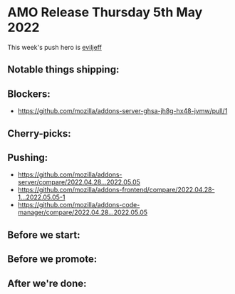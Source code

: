 # AMO Release Thursday 5th May 2022

This week's push hero is [eviljeff](https://github.com/eviljeff)

## Notable things shipping:

## Blockers:
- https://github.com/mozilla/addons-server-ghsa-jh8g-hx48-jvmw/pull/1

## Cherry-picks:

## Pushing:

- https://github.com/mozilla/addons-server/compare/2022.04.28...2022.05.05
- https://github.com/mozilla/addons-frontend/compare/2022.04.28-1...2022.05.05-1
- https://github.com/mozilla/addons-code-manager/compare/2022.04.28...2022.05.05

## Before we start:

## Before we promote:

## After we're done:
